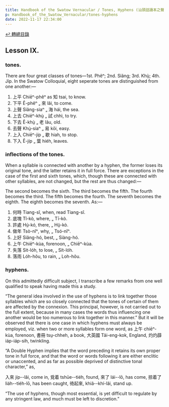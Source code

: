 ```yaml
---
title: Handbook of the Swatow Vernacular / Tones, Hyphens (汕頭話讀本之聲調、連字符)
p: Handbook_of_the_Swatow_Vernacular/tones-hyphens
date: 2022-11-17 22:34:00
---
```


[↩️ 轉總目錄](/Handbook_of_the_Swatow_Vernacular)

## Lesson IX.

### tones.

There are four great classes of tones—1st. Phêⁿ; 2nd. Siãng; 3rd. Khṳ̀; 4th. Jíp. In the Swatow Colloquial, eight seperate tones are distinguished from one another:—

1. 上平 Chiēⁿ-phêⁿ as 知 tsai, to know.
2. 下平 Ẽ-phêⁿ „ 來 lâi, to come.
3. 上聲 Siãng-siaⁿ „ 海 hái, the sea.
4. 上去 Chiēⁿ-khṳ̀ „ 試 chhì, to try.
5. 下去 Ẽ-khṳ̀ „ 老 lãu, old.
6. 去聲 Khṳ̀-siaⁿ „ 易 kōi, easy.
7. 上入 Chiēⁿ-jíp „ 歇 hiah, to stop.
8. 下入 Ẽ-jíp „ 葉 hiéh, leaves.
<!--more-->

### inflections of the tones.

When a syllable is connected with another by a hyphen, the former loses its original tone, and the latter retains it in full force. There are exceptions in the case of the first and sixth tones, which, though these are connected with other syllables, are not changed, but the rest are thus changed:—

The second becomes the sixth.
The third becomes the fifth.
The fourth becomes the third.
The fifth becomes the fourth.
The seventh becomes the eighth.
The eighth becomes the seventh.
As:—
1. 何時 Tiang-sî, when, read Tiang-sî.
2. 底塊 Tî-kò, where, „ Tī-kò.
3. 許處 Hṳ́-kó, there, „ Hṳ̃-kò.
4. 做年 Tsò-nîⁿ, why, „ Tsó-nîⁿ.
5. 上好 Siãng-hó, best, „ Siàng-hó.
6. 上午 Chiēⁿ-kùa, forenoon, „ Chiēⁿ-kùa.
7. 失落 Sit-lóh, to lose, „ Sít-lóh.
8. 落雨 Lóh-hõu, to rain, „ Loh-hõu.

### hyphens.

On this admittedly difficult subject, I transcribe a few remarks from one well qualified to speak having made this a study.

“The general idea involved in the use of hyphens is to link together those syllables which are so closely connected that the tones of certain of them are affected by the connexion. This principal, however, is not carried out to the full extent, because in many cases the words thus influencing one another would be too numerous to link together in this manner.” But it will be observed that there is one case in which hyphens must always be employed, viz. when two or more syllables form one word, as 上午 chiēⁿ-kùa, forenoon, 書冊 tsṳ-chheh, a book, 大英國 Tãi-eng-kok, England, 灼灼薜 iáp-iáp-sih, twinkling.

“A Double Hyphen implies that the word preceding it retains its own proper tone in full force, and that the word or words following it are either enclitic or unaccented, and as far as possible deprived of distinctive tonal character,” as,

入來 jíp--lâi, come in, 覓着 tshūe--tiéh, found, 來了 lái--lō, has come, 掠着了 liáh--tiéh-lō, has been caught, 徛起來, khiã--khí-lâi, stand up.

“The use of hyphens, though most essential, is yet difficult to regulate by any stringent law, and much must be left to discretion.”
